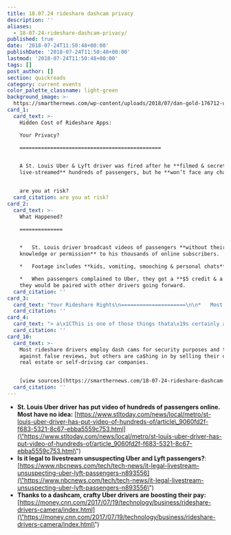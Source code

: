 ```yaml
---
title: 18.07.24 rideshare dashcam privacy
description: ''
aliases:
  - 18-07-24-rideshare-dashcam-privacy/
published: true
date: '2018-07-24T11:50:48+00:00'
publishDate: '2018-07-24T11:50:48+00:00'
lastmod: '2018-07-24T11:50:48+00:00'
tags: []
post_author: []
section: quickreads
category: current events
color_palette_classname: light-green
background_image: >-
  https://smarthernews.com/wp-content/uploads/2018/07/dan-gold-176712-unsplash-scaled.jpg
card_1:
  card_text: >-
    Hidden Cost of Rideshare Apps:  

    Your Privacy?

    ==============================================


    A St. Louis Uber & Lyft driver was fired after he **filmed & secretly
    live-streamed** hundreds of passengers, but he **won’t face any charges**.


    are you at risk?
  card_citation: are you at risk?
card_2:
  card_text: >-
    What Happened?

    ==============


    *   St. Louis driver broadcast videos of passengers **without their
    knowledge or permission** to his thousands of online subscribers.

    *   Footage includes **kids, vomiting, smooching & personal chats**.

    *   When passengers complained to Uber, they got a **$5 credit & a promise**
    they would be paired with other drivers going forward.
  card_citation: ''
card_3:
  card_text: "Your Rideshare Rights\n=====================\n\n*   Most drivers are independent contractors and own their cars.\n*   Laws have yet to catch up with technology and differ state to state (& sometimes by locality).\n*   In most states, it’s legal to secretly record you b/c you don’t have a a\x1C**reasonable expectation of privacy**a\x1D in someone else’s car AND consent is only required from one party (ie: the recorder)."
  card_citation: ''
card_4:
  card_text: "> a\x1CThis is one of those things thata\x19s certainly a breach of our norms, but the law might not be a great way to take care of that yet…. That could change if the law evolves, but ita\x19s moving pretty slow when it comes to this technology.”\n> \n> Chip Stewart, journalism professor at Texas Christian University, who studied the privacy implications of live streaming technology and the right to record."
  card_citation: ''
card_10:
  card_text: >-
    Most rideshare drivers employ dash cams for security purposes and to protect
    against false reviews, but others are ca$hing in by selling their data to
    real estate or self-driving car companies.


    [view sources](https://smarthernews.com/18-07-24-rideshare-dashcam-privacy/)
  card_citation: ''
---
```

*   **St. Louis Uber driver has put video of hundreds of passengers online. Most have no idea:** [https://www.stltoday.com/news/local/metro/st-louis-uber-driver-has-put-video-of-hundreds-of/article\_9060fd2f-f683-5321-8c67-ebba5559c753.html](\"https://www.stltoday.com/news/local/metro/st-louis-uber-driver-has-put-video-of-hundreds-of/article_9060fd2f-f683-5321-8c67-ebba5559c753.html\")
*   **Is it legal to livestream unsuspecting Uber and Lyft passengers?**:  
    [https://www.nbcnews.com/tech/tech-news/it-legal-livestream-unsuspecting-uber-lyft-passengers-n893556](\"https://www.nbcnews.com/tech/tech-news/it-legal-livestream-unsuspecting-uber-lyft-passengers-n893556\")
*   **Thanks to a dashcam, crafty Uber drivers are boosting their pay:** [https://money.cnn.com/2017/07/19/technology/business/rideshare-drivers-camera/index.html](\"https://money.cnn.com/2017/07/19/technology/business/rideshare-drivers-camera/index.html\")